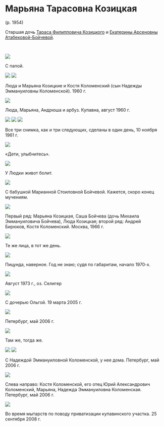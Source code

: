 # Марьяна Тарасовна Козицкая
(р. 1954)

Старшая дочь [Тараса Филипповича Козицкого](TFK.md) и [Екатерины Арсеновны Атабековой-Бойчевой](EAAB.md).

&nbsp;

![](img/TFK_MTK.jpg)

С папой.

![](img/LTK-KjUK-MTK-1960.jpg) ![](img/MTK-KjUK-LTK-1960.jpg)

Люда и Марьяна Козицкие и Костя Коломенский (сын Надежды Эммануиловны Коломенской). 1960 г.

![](img/LTK-MTK-AVB-1960.jpg)

Люда, Марьяна, Андрюша и арбуз. Купавна, август 1960 г.

![](img/MTK-1961A.jpg) ![](img/MTK-1961B.jpg) ![](img/MTK-1961C.jpg)

Все три снимка, как и три следующих, сделаны в один день, 10 ноября 1961 г.

![](img/MTK-LTK-1961B.jpg)

«Дети, улыбнитесь».

![](img/MTK-LTK-1961A.jpg)

У Людки живот болит.

![](img/MTK-LTK-MSB-1961.jpg)

С бабушкой Марианной Стоиловной Бойчевой. Кажется, скоро конец мучениям.

![](img/Group-1966A.jpg)

Первый ряд: Марьяна Козицкая, Саша Бойчева (дочь Михаила Эммануиловича Бойчева), Люда Козицкая;
второй ряд: Андрей Бирюков, Костя Коломенский. Москва, 1966 г.

![](img/Group-1966B.jpg)

Те же лица, в тот же день.

![](img/MTK-Sea1.jpg)

Пицунда, наверное. Год не знаю; судя по габаритам, начало 1970-х.

![](img/MTK-1973.jpg)

Август 1973 г., оз. Селигер

![](img/MTK-OAL-2005.jpg)

С дочерью Ольгой. 19 марта 2005 г.

![](img/MTK-2006A.jpg)

Петербург, май 2006 г.

![](img/MTK-2006B.jpg)

Там же, тогда же.

![](img/MTK-NEK-2006A.jpg) ![](img/MTK-NEK-2006B.jpg)

С Надеждой Эммануиловной Коломенской, у нее дома. Петербург, май 2006 г.

![](img/Group-2006.jpg)

Слева направо: Костя Коломенской, его отец Юрий Александрович Коломенский, Марьяна,
Надежда Эммануиловна Коломенская. Петербург, май 2006 г.

![](img/MTK-2008-09.jpg)

Во время мытарств по поводу приватизации купавинского участка. 25 сентября 2008 г.